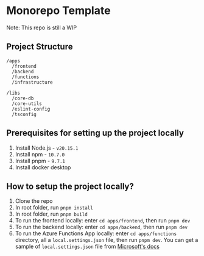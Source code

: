 # Monorepo Template

Note: This repo is still a WIP

## Project Structure

```
/apps
  /frontend
  /backend
  /functions
  /infrastructure

/libs
  /core-db
  /core-utils
  /eslint-config
  /tsconfig
```

## Prerequisites for setting up the project locally

1. Install Node.js - `v20.15.1`
2. Install npm - `10.7.0`
3. Install pnpm - `9.7.1`
4. Install docker desktop

## How to setup the project locally?

1. Clone the repo
2. In root folder, run `pnpm install`
3. In root folder, run `pnpm build`
4. To run the frontend locally: enter `cd apps/frontend`, then run `pnpm dev`
5. To run the backend locally: enter `cd apps/backend`, then run `pnpm dev`
6. To run the Azure Functions App locally: enter `cd apps/functions` directory, all a `local.settings.json` file, then run `pnpm dev`. You can get a sample of `local.settings.json` file from [Microsoft's docs](https://learn.microsoft.com/en-us/azure/azure-functions/functions-develop-local#local-settings-file)
